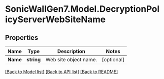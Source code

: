 # SonicWallGen7.Model.DecryptionPolicyServerWebSiteName

## Properties

Name | Type | Description | Notes
------------ | ------------- | ------------- | -------------
**Name** | **string** | Web site object name. | [optional] 

[[Back to Model list]](../README.md#documentation-for-models) [[Back to API list]](../README.md#documentation-for-api-endpoints) [[Back to README]](../README.md)

